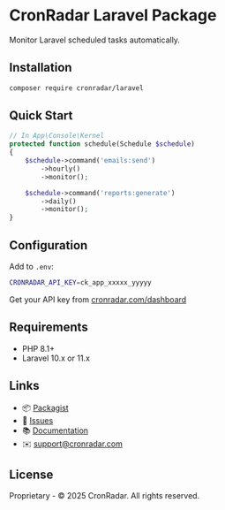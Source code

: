 # CronRadar Laravel Package

Monitor Laravel scheduled tasks automatically.

## Installation

```bash
composer require cronradar/laravel
```

## Quick Start

```php
// In App\Console\Kernel
protected function schedule(Schedule $schedule)
{
    $schedule->command('emails:send')
        ->hourly()
        ->monitor();

    $schedule->command('reports:generate')
        ->daily()
        ->monitor();
}
```

## Configuration

Add to `.env`:

```bash
CRONRADAR_API_KEY=ck_app_xxxxx_yyyyy
```

Get your API key from [cronradar.com/dashboard](https://cronradar.com/dashboard)

## Requirements

- PHP 8.1+
- Laravel 10.x or 11.x

## Links

- 📦 [Packagist](https://packagist.org/packages/cronradar/laravel)
- 🐛 [Issues](https://github.com/cronradar/cronradar-laravel/issues)
- 📚 [Documentation](https://cronradar.com/docs)
- ✉️ support@cronradar.com

## License

Proprietary - © 2025 CronRadar. All rights reserved.
